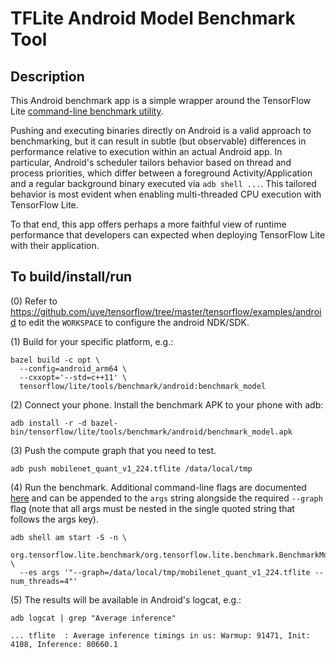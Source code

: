 # TFLite Android Model Benchmark Tool

## Description

This Android benchmark app is a simple wrapper around the TensorFlow Lite
[command-line benchmark utility](https://github.com/uve/tensorflow/tree/master/tensorflow/lite/tools/benchmark).

Pushing and executing binaries directly on Android is a valid approach to
benchmarking, but it can result in subtle (but observable) differences in
performance relative to execution within an actual Android app. In particular,
Android's scheduler tailors behavior based on thread and process priorities,
which differ between a foreground Activity/Application and a regular background
binary executed via `adb shell ...`. This tailored behavior is most evident when
enabling multi-threaded CPU execution with TensorFlow Lite.

To that end, this app offers perhaps a more faithful view of runtime performance
that developers can expected when deploying TensorFlow Lite with their
application.

## To build/install/run

(0) Refer to
https://github.com/uve/tensorflow/tree/master/tensorflow/examples/android
to edit the `WORKSPACE` to configure the android NDK/SDK.

(1) Build for your specific platform, e.g.:

```
bazel build -c opt \
  --config=android_arm64 \
  --cxxopt='--std=c++11' \
  tensorflow/lite/tools/benchmark/android:benchmark_model
```

(2) Connect your phone. Install the benchmark APK to your phone with adb:

```
adb install -r -d bazel-bin/tensorflow/lite/tools/benchmark/android/benchmark_model.apk
```

(3) Push the compute graph that you need to test.

```
adb push mobilenet_quant_v1_224.tflite /data/local/tmp
```

(4) Run the benchmark. Additional command-line flags are documented
[here](https://github.com/uve/tensorflow/tree/master/tensorflow/lite/tools/benchmark/README.md)
and can be appended to the `args` string alongside the required `--graph` flag
(note that all args must be nested in the single quoted string that follows the
args key).

```
adb shell am start -S -n \
  org.tensorflow.lite.benchmark/org.tensorflow.lite.benchmark.BenchmarkModelActivity \
  --es args '"--graph=/data/local/tmp/mobilenet_quant_v1_224.tflite --num_threads=4"'
```

(5) The results will be available in Android's logcat, e.g.:

```
adb logcat | grep "Average inference"

... tflite  : Average inference timings in us: Warmup: 91471, Init: 4108, Inference: 80660.1
```
